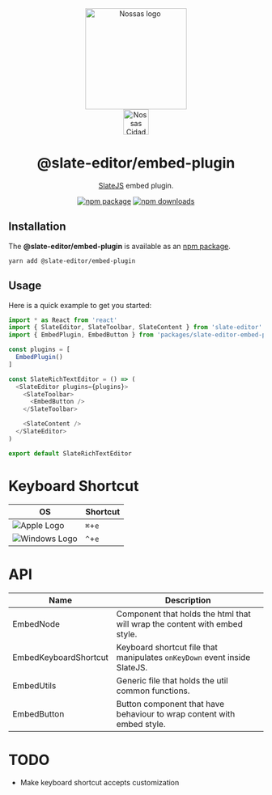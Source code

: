 <div align="center">
  <a href="https://www.en.nossas.org" rel="noopener" target="_blank">
    <img
      width="200"
      src="https://s3.amazonaws.com/hub-central/uploads/logo-nossas-20170517185909.svg"
      alt="Nossas logo"
      title="Nossas"
    />
  </a>
</div>
<div align="center">
  <img
    src="https://www.psdmockups.com/wp-content/uploads/2016/07/slatejs-520x292.jpg"
    alt="Nossas Cidades logo"
    title="Nossas Cidades"
    height="50"
  />
</div>

<h1 align="center">@slate-editor/embed-plugin</h1>

<div align="center">

[SlateJS](https://github.com/ianstormtaylor/slate) embed plugin.

[![npm package](https://img.shields.io/npm/v/@slate-editor/embed-plugin.svg?maxAge=60)](https://www.npmjs.com/package/@slate-editor/embed-plugin)
[![npm downloads](https://img.shields.io/npm/dt/@slate-editor/embed-plugin.svg?maxAge=60)](https://www.npmjs.com/package/@slate-editor/embed-plugin)

</div>

## Installation
The **@slate-editor/embed-plugin** is available as an [npm package](https://www.npmjs.com/package/@slate-editor/embed-plugin).

```
yarn add @slate-editor/embed-plugin
```

## Usage
Here is a quick example to get you started:

```js
import * as React from 'react'
import { SlateEditor, SlateToolbar, SlateContent } from 'slate-editor'
import { EmbedPlugin, EmbedButton } from 'packages/slate-editor-embed-plugin'

const plugins = [
  EmbedPlugin()
]

const SlateRichTextEditor = () => (
  <SlateEditor plugins={plugins}>
    <SlateToolbar>
      <EmbedButton />
    </SlateToolbar>

    <SlateContent />
  </SlateEditor>
)

export default SlateRichTextEditor
```

# Keyboard Shortcut

| OS                       | Shortcut |
|--------------------------|----------|
| ![Apple Logo][apple]     | `⌘`+`e`  |
| ![Windows Logo][windows] | `^`+`e`  |

# API

| Name                  | Description                                                                |
|-----------------------|----------------------------------------------------------------------------|
| EmbedNode             | Component that holds the html that will wrap the content with embed style. |
| EmbedKeyboardShortcut | Keyboard shortcut file that manipulates `onKeyDown` event inside SlateJS.  |
| EmbedUtils            | Generic file that holds the util common functions.                         |
| EmbedButton           | Button component that have behaviour to wrap content with embed style.     |

# TODO

- Make keyboard shortcut accepts customization

[apple]: https://cdn2.iconfinder.com/data/icons/designer-skills/128/apple-ios-system-platform-os-mac-linux-48.png
[windows]: https://cdn2.iconfinder.com/data/icons/designer-skills/128/windows-48.png
